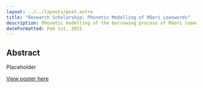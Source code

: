 ```yaml
---
layout: ../../layouts/post.astro
title: "Research Scholarship: Phonetic Modelling of Māori Loanwords"
description: Phonetic modelling of the borrowing process of Māori loanwords
dateFormatted: Feb 1st, 2021
---
```


## Abstract
Placeholder

[View poster here](https://r2.lmor152.com/Phonetic-Modelling-Poster.pdf)
